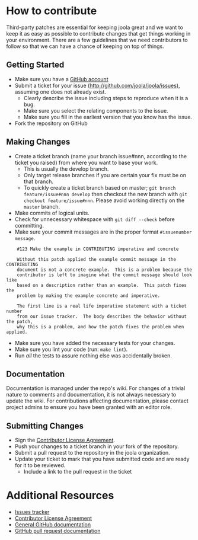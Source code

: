 # How to contribute

Third-party patches are essential for keeping joola great and we want to
keep it as easy as possible to contribute changes that get things working in
your environment. There are a few guidelines that we need contributors to
follow so that we can have a chance of keeping on top of things.

## Getting Started

* Make sure you have a [GitHub account](https://github.com/signup/free)
* Submit a ticket for your issue (http://github.com/joola/joola/issues),
assuming one does not already exist.
  * Clearly describe the issue including steps to reproduce when it is a bug.
  * Make sure you select the relating components to the issue.
  * Make sure you fill in the earliest version that you know has the issue.
* Fork the repository on GitHub

## Making Changes

* Create a ticket branch (name your branch issue#nnn, according to the ticket you raised) from where you want to base your work.
  * This is usually the develop branch.
  * Only target release branches if you are certain your fix must be on that
    branch.
  * To quickly create a ticket branch based on master; `git branch
    feature/issue#nnn develop` then checkout the new branch with `git
    checkout feature/issue#nnn`. Please avoid working directly on the
    `master` branch.
* Make commits of logical units.
* Check for unnecessary whitespace with `git diff --check` before committing.
* Make sure your commit messages are in the proper format `#issuenumber message`.

````
    #123 Make the example in CONTRIBUTING imperative and concrete

    Without this patch applied the example commit message in the CONTRIBUTING
    document is not a concrete example.  This is a problem because the
    contributor is left to imagine what the commit message should look like
    based on a description rather than an example.  This patch fixes the
    problem by making the example concrete and imperative.

    The first line is a real life imperative statement with a ticket number
    from our issue tracker.  The body describes the behavior without the patch,
    why this is a problem, and how the patch fixes the problem when applied.
````

* Make sure you have added the necessary tests for your changes.
* Make sure you lint your code (run: ```make lint```).
* Run _all_ the tests to assure nothing else was accidentally broken.

## Documentation

Documentation is managed under the repo's wiki.
For changes of a trivial nature to comments and documentation, it is not
always necessary to update the wiki. For contributions affecting documentation,
please contact project admins to ensure you have been granted with an editor role.

## Submitting Changes

* Sign the [Contributor License Agreement][cla].
* Push your changes to a ticket branch in your fork of the repository.
* Submit a pull request to the repository in the joola organization.
* Update your ticket to mark that you have submitted code and are ready for it to be reviewed.
  * Include a link to the pull request in the ticket

# Additional Resources

* [Issues tracker](http://github.com/joola/joola/issues)
* [Contributor License Agreement][cla]
* [General GitHub documentation](http://help.github.com/)
* [GitHub pull request documentation](http://help.github.com/send-pull-requests/)

[cla]: https://github.com/joola/joola/wiki/CLA